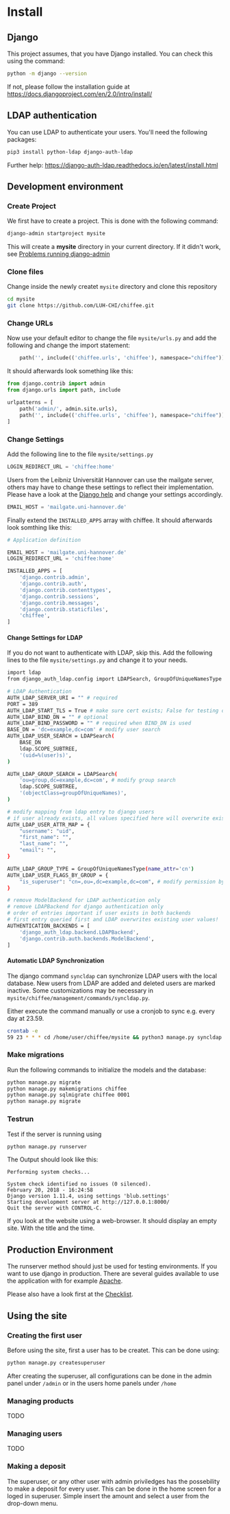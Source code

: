 # Install

## Django
This project assumes, that you have Django installed. You can check
this using the command:
```bash
python -m django --version
```

If not, please follow the installation guide at
https://docs.djangoproject.com/en/2.0/intro/install/

## LDAP authentication
You can use LDAP to authenticate your users. You'll need the following packages:
```bash
pip3 install python-ldap django-auth-ldap
```
Further help: https://django-auth-ldap.readthedocs.io/en/latest/install.html

## Development environment

### Create Project
We first have to create a project. This is done with the following command:
```bash
django-admin startproject mysite
```

This will create a **mysite** directory in your current directory. If
it didn't work, see [Problems running django-admin](https://docs.djangoproject.com/en/2.0/faq/troubleshooting/#troubleshooting-django-admin)

### Clone files
Change inside the newly createt `mysite` directory and clone this repository

```bash
cd mysite
git clone https://github.com/LUH-CHI/chiffee.git
```

### Change URLs
Now use your default editor to change the file `mysite/urls.py` and add
the following and change the import statement:
```python
    path('', include(('chiffee.urls', 'chiffee'), namespace="chiffee")),
```

It should afterwards look something like this:
```python
from django.contrib import admin
from django.urls import path, include

urlpatterns = [
    path('admin/', admin.site.urls),
    path('', include(('chiffee.urls', 'chiffee'), namespace="chiffee")),
]
```

### Change Settings
Add the following line to the file `mysite/settings.py`
```python
LOGIN_REDIRECT_URL = 'chiffee:home'
```

Users from the Leibniz Universität Hannover can use the mailgate
server, others may have to change these settings to reflect their
implementation. Please have a look at the
[Django help](https://docs.djangoproject.com/en/2.0/ref/settings/#std:setting-EMAIL_HOST)
and change your settings accordingly.
```python
EMAIL_HOST = 'mailgate.uni-hannover.de'
```

Finally extend the `INSTALLED_APPS` array with chiffee. It should
afterwards look somthing like this:
```python
# Application definition

EMAIL_HOST = 'mailgate.uni-hannover.de'
LOGIN_REDIRECT_URL = 'chiffee:home'

INSTALLED_APPS = [
    'django.contrib.admin',
    'django.contrib.auth',
    'django.contrib.contenttypes',
    'django.contrib.sessions',
    'django.contrib.messages',
    'django.contrib.staticfiles',
    'chiffee',
]
```

#### Change Settings for LDAP
If you do not want to authenticate with LDAP, skip this.
Add the following lines to the file `mysite/settings.py` and change it to your needs.

```bash
import ldap
from django_auth_ldap.config import LDAPSearch, GroupOfUniqueNamesType

# LDAP Authentication
AUTH_LDAP_SERVER_URI = "" # required
PORT = 389
AUTH_LDAP_START_TLS = True # make sure cert exists; False for testing only
AUTH_LDAP_BIND_DN = "" # optional
AUTH_LDAP_BIND_PASSWORD = "" # required when BIND_DN is used
BASE_DN = 'dc=example,dc=com' # modify user search
AUTH_LDAP_USER_SEARCH = LDAPSearch(
    BASE_DN
    ldap.SCOPE_SUBTREE,
    '(uid=%(user)s)',
)

AUTH_LDAP_GROUP_SEARCH = LDAPSearch(
    'ou=group,dc=example,dc=com', # modify group search
    ldap.SCOPE_SUBTREE,
    '(objectClass=groupOfUniqueNames)',
)

# modify mapping from ldap entry to django users
# if user already exists, all values specified here will overwrite existing
AUTH_LDAP_USER_ATTR_MAP = {
    "username": "uid",
    "first_name": "",
    "last_name": "",
    "email": "",
}

AUTH_LDAP_GROUP_TYPE = GroupOfUniqueNamesType(name_attr='cn')
AUTH_LDAP_USER_FLAGS_BY_GROUP = {
    "is_superuser": "cn=,ou=,dc=example,dc=com", # modify permission by group
}

# remove ModelBackend for LDAP authentication only
# remove LDAPBackend for django authentication only
# order of entries important if user exists in both backends
# first entry queried first and LDAP overwrites existing user values!
AUTHENTICATION_BACKENDS = [
    'django_auth_ldap.backend.LDAPBackend',
    'django.contrib.auth.backends.ModelBackend',
]
```

#### Automatic LDAP Synchronization
The django command `syncldap` can synchronize LDAP users with the local database. New users from LDAP are added and deleted users are marked inactive.
Some customizations may be necessary in `mysite/chiffee/management/commands/syncldap.py`.

Either execute the command manually or use a cronjob to sync e.g. every day at 23.59.
```bash
crontab -e
59 23 * * * cd /home/user/chiffee/mysite && python3 manage.py syncldap
```

### Make migrations
Run the following commands to initialize the models and the database:
```bash
python manage.py migrate
python manage.py makemigrations chiffee
python manage.py sqlmigrate chiffee 0001
python manage.py migrate
```

### Testrun
Test if the server is running using
```bash
python manage.py runserver
```
The Output should look like this:

```
Performing system checks...

System check identified no issues (0 silenced).
February 20, 2018 - 16:24:58
Django version 1.11.4, using settings 'blub.settings'
Starting development server at http://127.0.0.1:8000/
Quit the server with CONTROL-C.
```

If you look at the website using a web-browser. It should display an
empty site. With the title and the time.

## Production Environment
The runserver method should just be used for testing environments. If
you want to use django in production. There are several guides
available to use the application with for example
[Apache](https://docs.djangoproject.com/en/2.0/howto/deployment/wsgi/modwsgi/).

Please also have a look first at the
[Checklist](https://docs.djangoproject.com/en/2.0/howto/deployment/checklist/).

## Using the site

### Creating the first user
Before using the site, first a user has to be createt. This can be done
using:

```bash
python manage.py createsuperuser
```

After creating the superuser, all configurations can be done in the
admin panel under `/admin` or in the users home panels under `/home`

### Managing products

TODO

### Managing users

TODO

### Making a deposit

The superuser, or any other user with admin priviledges has the
possebility to make a deposit for every user. This can be done in the
home screen for a loged in superuser. Simple insert the amount and
select a user from the drop-down menu.
